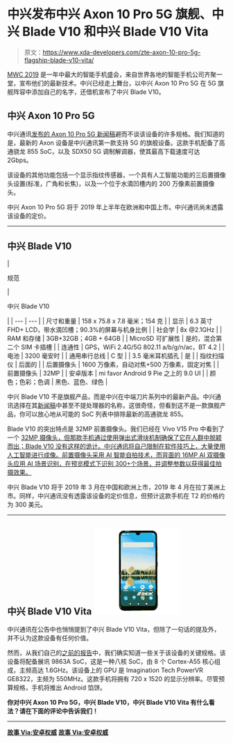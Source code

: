 # 中兴发布中兴 Axon 10 Pro 5G 旗舰、中兴 Blade V10 和中兴 Blade V10 Vita

> 原文：<https://www.xda-developers.com/zte-axon-10-pro-5g-flagship-blade-v10-vita/>

[MWC 2019](https://www.xda-developers.com/?tag=mwc-2019) 是一年中最大的智能手机盛会，来自世界各地的智能手机公司齐聚一堂，宣布他们的最新技术。中兴已经走上舞台，以中兴 Axon 10 Pro 5G 在 5G 旗舰阵容中添加自己的名字，还借机宣布了中兴 Blade V10。

## 中兴 Axon 10 Pro 5G

中兴通讯[发布的 Axon 10 Pro 5G 新闻稿](https://www.zte.com.cn/global/about/press-center/news/201902/20190225e5)避而不谈该设备的许多规格。我们知道的是，最新的 Axon 设备是中兴通讯第一款支持 5G 的旗舰设备。这款手机配备了高通骁龙 855 SoC，以及 SDX50 5G 调制解调器，使其最高下载速度可达 2Gbps。

该设备的其他功能包括一个显示指纹传感器，一个具有人工智能功能的三后置摄像头设置(标准，广角和长焦)，以及一个位于水滴凹槽内的 200 万像素前置摄像头。

中兴 Axon 10 Pro 5G 将于 2019 年上半年在欧洲和中国上市。中兴通讯尚未透露该设备的定价。

* * *

## 中兴 Blade V10

| 

规范

 | 

中兴 Blade V10

 |
| --- | --- |
| 尺寸和重量 | 158 x 75.8 x 7.8 毫米；154 克 |
| 显示 | 6.3 英寸 FHD+ LCD，带水滴凹槽；90.3%的屏幕与机身比例 |
| 社会学 | <not specified="">8x @2.1GHz</not> |
| RAM 和存储 | 3GB+32GB；4GB + 64GB |
| MicroSD 可扩展性 | 是的，混合第二个 SIM 卡插槽 |
| 连通性 | GPS，WiFi 2.4G/5G 802.11 a/b/g/n/ac，BT 4.2 |
| 电池 | 3200 毫安时 |
| 通用串行总线 | C 型 |
| 3.5 毫米耳机插孔 | 是 |
| 指纹扫描仪 | 后面的 |
| 后置摄像头 | 1600 万像素，自动对焦+500 万像素，固定对焦 |
| 前置摄像头 | 32MP |
| 安卓版本 | mi favor Android 9 Pie 之上的 9.0 UI |
| 颜色；色彩；色调 | 黑色、蓝色、绿色 |

中兴 Blade V10 不是旗舰产品，而是中兴在中端刀片系列中的最新产品。中兴通讯选择在其[新闻稿](https://www.zte.com.cn/global/about/press-center/news/201902/20190225e6)中甚至不提处理器的名称，这很奇怪，但看到这不是一款旗舰产品，你可以放心地从可能的 SoC 列表中排除最新的高通骁龙 855。

Blade V10 的突出特点是 32MP 前置摄像头。我们已经在 Vivo V15 Pro 中看到了一个 [32MP 摄像头，但那款手机通过使用弹出式滑块机制确保了它在人群中脱颖而出；Blade V10 没有这样的诡计。中兴通讯将自己限制在软件技巧上，大量使用人工智能进行成像。前置摄像头采用 AI 智能自拍技术，而背面的 16MP AI 双摄像头应用 AI 场景识别，在预览模式下识别 300+个场景，并调整参数以获得最佳拍摄效果。](https://www.xda-developers.com/vivo-v15pro-india-specifications/)

中兴 Blade V10 将于 2019 年 3 月在中国和欧洲上市，2019 年 4 月在拉丁美洲上市。同样，中兴通讯没有透露该设备的定价信息，但预计这款手机在 T2 的价格约为 300 美元。

* * *

## 中兴 Blade V10 Vita ![](img/705f33d36a0f84b8494e87d973b3b8bd.png)

中兴通讯在公告中也悄悄提到了中兴 Blade V10 Vita，但除了一句话的提及外，并不认为这款设备有任何价值。

然而，从我们自己的[之前的报告](https://www.xda-developers.com/zte-blade-v10-zte-blade-v10-vita-zte-blade-l130/)中，我们确实知道一些关于该设备的关键规格。该设备将配备展讯 9863A SoC，这是一种八核 SoC，由 8 个 Cortex-A55 核心组成，主频高达 1.6GHz。该设备上的 GPU 是 Imagination Tech PowerVR GE8322，主频为 550MHz。这款手机将拥有 720 x 1520 的显示分辨率。尽管预算规格，手机将推出 Android 馅饼。

**你对中兴 Axon 10 Pro 5G，中兴 Blade V10，中兴 Blade V10 Vita 有什么看法？请在下面的评论中告诉我们！**

* * *

[**故事 Via:安卓权威**](https://www.androidauthority.com/zte-axon-10-pro-5g-959110/) [**故事 Via:安卓权威**](https://www.androidauthority.com/zte-blade-v10-959097/)